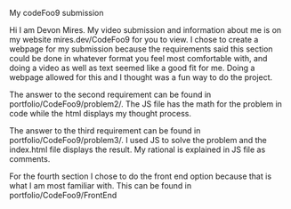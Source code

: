 My codeFoo9 submission

Hi I am Devon Mires. My video submission and information about me is on my website mires.dev/CodeFoo9 for you to view.
I chose to create a webpage for my submission because the requirements said this section could
be done in whatever format you feel most comfortable with, and doing a video as well as text seemed like a good fit for me.
Doing a webpage allowed for this and I thought was a fun way to do the project.

The answer to the second requirement can be found in portfolio/CodeFoo9/problem2/. 
The JS file has the math for the problem in code while the html displays my thought process.

The answer to the third requirement can be found in portfolio/CodeFoo9/problem3/.
I used JS to solve the problem and the index.html file displays the result. My rational is explained in JS file as comments.

For the fourth section I chose to do the front end option because that is what I am most familiar with. This can be found in portfolio/CodeFoo9/FrontEnd

